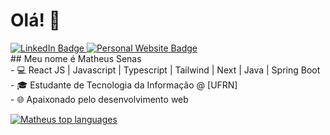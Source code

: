 <h1>Olá! 👋</h1>
<div>
<a href="https://www.linkedin.com/in/matheus-senas-cristo-856950293/" target="_blank">
  <img src="https://img.shields.io/badge/-LinkedIn-6633cc?style=flat-square&logo=Linkedin&logoColor=white" alt="LinkedIn Badge">
</a>

<a href="https://portfolio-chi-steel-86.vercel.app" target="_blank">
  <img src="https://img.shields.io/badge/-Website-6633cc?style=flat-square&logo=Me&logoColor=white" alt="Personal Website Badge">
</a>
</div>
## Meu nome é Matheus Senas</br>
- 💻 React JS | Javascript | Typescript | Tailwind | Next | Java | Spring Boot  </br>
- 🎓 Estudante de Tecnologia da Informação @ [UFRN]</br>
- 🌐 Apaixonado pelo desenvolvimento web

<div align="left">
  
[![Matheus top languages](https://github-readme-stats.vercel.app/api/top-langs/?username=MatheusSCristo&theme=blue-white)](https://github.com/anuraghazra/github-readme-stats)
  
 </div>
